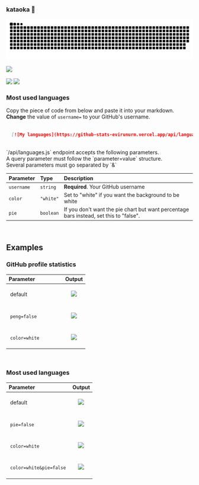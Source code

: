 ### kataoka 👋

<!-- **kataokaHBSS/kataokaHBSS** is a ✨ _special_ ✨ repository because its `README.md` (this file) appears on your GitHub profile.
Here are some ideas to get you started:
- 🔭 I’m currently working on ...
- 🌱 I’m currently learning ...
- 👯 I’m looking to collaborate on ...
- 🤔 I’m looking for help with ...
- 💬 Ask me about ...
- 📫 How to reach me: ...
- 😄 Pronouns: ...
- ⚡ Fun fact: ... -->


<picture>
  <source media="(prefers-color-scheme: dark)" srcset="https://raw.githubusercontent.com/platane/platane/output/github-contribution-grid-snake-dark.svg">
  <source media="(prefers-color-scheme: light)" srcset="https://raw.githubusercontent.com/platane/platane/output/github-contribution-grid-snake.svg">
  <img alt="github contribution grid snake animation" src="https://raw.githubusercontent.com/platane/platane/output/github-contribution-grid-snake.svg">
</picture>

![](http://github-profile-summary-cards.vercel.app/api/cards/profile-details?username=kataokaHBSS&theme=blue_green)

![](http://github-profile-summary-cards.vercel.app/api/cards/stats?username=kataokaHBSS&theme=yeblu)
![](http://github-profile-summary-cards.vercel.app/api/cards/most-commit-language?username=kataokaHBSS&theme=yeblu)


### Most used languages 

Copy the piece of code from below and paste it into your markdown.<br/>
**Change** the value of `username=` to your GitHub's username.
<br>
<br>
```md
  [![My languages](https://github-stats-evirunurm.vercel.app/api/languages.js?username=evirunurm)](https://github.com/evirunurm/github-stats)
```
<br>
`/api/languages.js` endpoint accepts the following parameters.<br>
A query parameter must follow the `parameter=value` structure.<br>
Several parameters must go separated by `&`

| Parameter  | Type     | Description                                                                            |
|:-----------| :------- |:---------------------------------------------------------------------------------------|
| `username` | `string` | **Required**. Your GitHub username                                                     |
| `color`    | `"white"` | Set to "white" if you want the background to be white                                  |
| `pie`      | `boolean` | If you don't want the pie chart but want percentage bars instead, set this to "false". |
<br>

## Examples
### GitHub profile statistics

| Parameter &nbsp;&nbsp;&nbsp;&nbsp;&nbsp;&nbsp;&nbsp;&nbsp;&nbsp;&nbsp;&nbsp;&nbsp;&nbsp;&nbsp;&nbsp;&nbsp;&nbsp; | Output                                                                                                                           |
| :-------- |:---------------------------------------------------------------------------------------------------------------------------------|
|  &nbsp;default&nbsp;  | <br>&nbsp;&nbsp;&nbsp;&nbsp;<img width="260" src="https://i.imgur.com/4FkYASY.png">&nbsp;&nbsp;&nbsp;&nbsp;<br><br> |
|  &nbsp;`peng=false`&nbsp;  | <br>&nbsp;&nbsp;&nbsp;&nbsp;<img width="260" src="https://i.imgur.com/1GbRlFE.png">&nbsp;&nbsp;&nbsp;&nbsp;<br><br>            |
|  &nbsp;`color=white`&nbsp;  | <br>&nbsp;&nbsp;&nbsp;&nbsp;<img width="260"  src="https://i.imgur.com/pqulod5.png">&nbsp;&nbsp;&nbsp;&nbsp;<br><br>             |
<br>

### Most used languages

| Parameter &nbsp;&nbsp;&nbsp;&nbsp;&nbsp;&nbsp;&nbsp;&nbsp;&nbsp;&nbsp;&nbsp;&nbsp;&nbsp;&nbsp;&nbsp;&nbsp;&nbsp; | Output |
|:-----------------------------------------------------------------------------------------------------------------| :------- |
| &nbsp;default&nbsp; |<br>&nbsp;&nbsp;&nbsp;&nbsp;<img width="260" src="https://i.imgur.com/hQBPCiO.png">&nbsp;&nbsp;&nbsp;&nbsp;<br><br>|
| &nbsp;`pie=false`&nbsp; |<br>&nbsp;&nbsp;&nbsp;&nbsp;<img width="260"  src="https://i.imgur.com/pgQWL8G.png">&nbsp;&nbsp;&nbsp;&nbsp;<br><br>|
| &nbsp;`color=white`&nbsp;   |<br>&nbsp;&nbsp;&nbsp;&nbsp;<img width="260"  src="https://i.imgur.com/xJgjdxN.png">&nbsp;&nbsp;&nbsp;&nbsp;<br><br>|
| &nbsp;`color=white&pie=false`&nbsp;  |<br>&nbsp;&nbsp;&nbsp;&nbsp;<img width="260"  src="https://i.imgur.com/AxROUMS.png">&nbsp;&nbsp;&nbsp;&nbsp;<br><br>|
<br>
